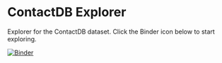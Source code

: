 # ContactDB Explorer
Explorer for the ContactDB dataset. Click the Binder icon below to start exploring.

[![Binder](https://mybinder.org/badge_logo.svg)](https://mybinder.org/v2/gh/samarth-robo/contactdb_explorer/master)
